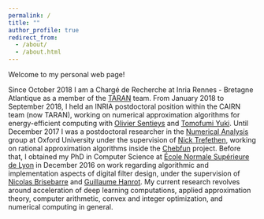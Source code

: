 ```yaml
---
permalink: /
title: ""
author_profile: true
redirect_from: 
  - /about/
  - /about.html
---
```


Welcome to my personal web page!

Since October 2018 I am a Chargé de Recherche at Inria Rennes - Bretagne Atlantique as a member of the [TARAN](https://team.inria.fr/taran/) team. From January 2018 to September 2018, I held an INRIA postdoctoral position within the CAIRN team (now TARAN), working on numerical approximation algorithms for energy-efficient computing with [Olivier Sentieys](https://people.rennes.inria.fr/Olivier.Sentieys/) and [Tomofumi Yuki](https://people.irisa.fr/Tomofumi.Yuki/). Until December 2017 I was a postdoctoral researcher in the [Numerical Analysis](https://www.maths.ox.ac.uk/groups/numerical-analysis) group at Oxford University under the supervision of [Nick Trefethen](https://www.maths.ox.ac.uk/people/nick.trefethen), working on rational approximation algorithms inside the [Chebfun](https://www.chebfun.org/) project. Before that, I obtained my PhD in Computer Science at [École Normale Supérieure de Lyon](https://www.ens-lyon.fr/) in December 2016 on work regarding algorithmic and implementation aspects of digital filter design, under the supervision of [Nicolas Brisebarre](https://perso.ens-lyon.fr/nicolas.brisebarre/) and [Guillaume Hanrot](https://perso.ens-lyon.fr/guillaume.hanrot/). My current research revolves around acceleration of deep learning computations, applied approximation theory, computer arithmetic, convex and integer optimization, and numerical computing in general.